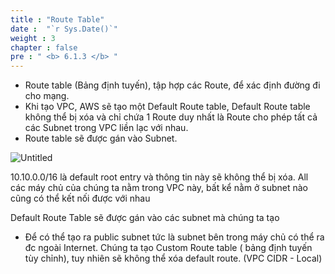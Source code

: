 ```yaml
---
title : "Route Table"
date :  "`r Sys.Date()`" 
weight : 3 
chapter : false
pre : " <b> 6.1.3 </b> "
---
```


- Route table (Bảng định tuyến), tập hợp các Route, để xác định đường đi cho mạng.
- Khi tạo VPC, AWS sẽ tạo một Default Route table, Default Route table không thể bị xóa và chỉ chứa 1 Route duy nhất là Route cho phép tất cả các Subnet trong VPC liền lạc với nhau.
- Route table sẽ được gán vào Subnet.

![Untitled](/images/5/002.png)

10.10.0.0/16 là default root entry và thông tin này sẽ không thể bị xóa. All các máy chủ của chúng ta nằm trong VPC này, bất kể nằm ở subnet nào cũng có thể kết nối được với nhau

Default Route Table sẽ được gán vào các subnet mà chúng ta tạo

- Để có thể tạo ra public subnet tức là subnet bên trong máy chủ có thể ra đc ngoài Internet. Chúng ta tạo Custom Route table ( bảng định tuyến tùy chỉnh), tuy nhiên sẽ không thể xóa default route. (VPC CIDR - Local)